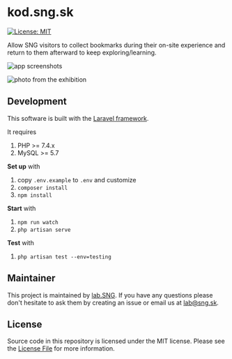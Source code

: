 # kod.sng.sk

[![License: MIT](https://img.shields.io/badge/License-MIT-yellow.svg)](https://opensource.org/licenses/MIT)

Allow SNG visitors to collect bookmarks during their on-site experience and return to them afterward to keep exploring/learning.

![app screenshots](/resources/img/screenshots.jpg?raw=true)

![photo from the exhibition](/resources/img/exhibition.jpg?raw=true)

## Development

This software is built with the [Laravel framework](http://laravel.com/).

It requires

1. PHP >= 7.4.x
1. MySQL >= 5.7

**Set up** with

1. copy `.env.example` to `.env` and customize
1. `composer install`
1. `npm install`

**Start** with

1. `npm run watch`
1. `php artisan serve`

**Test** with

1. `php artisan test --env=testing`

## Maintainer

This project is maintained by [lab.SNG](http://lab.sng.sk). If you have any questions please don't hesitate to ask them by creating an issue or email us at [lab@sng.sk](mailto:lab@sng.sk).

## License

Source code in this repository is licensed under the MIT license. Please see the [License File](LICENSE) for more information.
